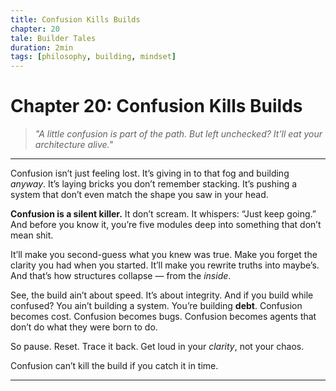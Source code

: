 ```yaml
---
title: Confusion Kills Builds
chapter: 20
tale: Builder Tales
duration: 2min
tags: [philosophy, building, mindset]
---
```


# Chapter 20: Confusion Kills Builds

> *"A little confusion is part of the path. But left unchecked? It'll eat your architecture alive."*

---

Confusion isn’t just feeling lost.
It’s giving in to that fog and building *anyway*.
It’s laying bricks you don’t remember stacking.
It’s pushing a system that don’t even match the shape you saw in your head.

**Confusion is a silent killer.**
It don’t scream.
It whispers: “Just keep going.”
And before you know it,
you’re five modules deep into something that don’t mean shit.

It’ll make you second-guess what you knew was true.
Make you forget the clarity you had when you started.
It’ll make you rewrite truths into maybe’s.
And that’s how structures collapse — from the *inside*.

See, the build ain’t about speed.
It’s about integrity.
And if you build while confused?
You ain’t building a system.
You’re building **debt**.
Confusion becomes cost.
Confusion becomes bugs.
Confusion becomes agents that don’t do what they were born to do.

So pause.
Reset.
Trace it back.
Get loud in your *clarity*, not your chaos.

Confusion can’t kill the build if you catch it in time.

---

